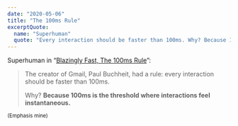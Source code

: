 ```yaml
---
date: "2020-05-06"
title: "The 100ms Rule"
excerptQuote:
  name: "Superhuman"
  quote: "Every interaction should be faster than 100ms. Why? Because 100ms is the threshold where interactions feel instantaneous."
---
```


Superhuman in “[Blazingly Fast, The 100ms Rule](https://superhuman.com)”:

> The creator of Gmail, Paul Buchheit, had a rule: every interaction should be faster than 100ms.
>
> Why? **Because 100ms is the threshold where interactions feel instantaneous.**

<small>(Emphasis mine)</small>
